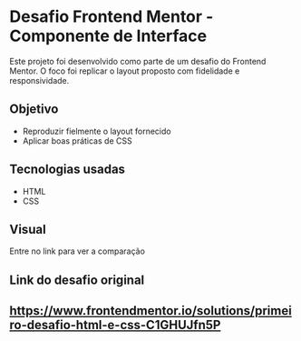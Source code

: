 # Desafio Frontend Mentor - Componente de Interface

Este projeto foi desenvolvido como parte de um desafio do Frontend Mentor. O foco foi replicar o layout proposto com fidelidade e responsividade.

## Objetivo
- Reproduzir fielmente o layout fornecido
- Aplicar boas práticas de CSS

## Tecnologias usadas
- HTML
- CSS

## Visual
Entre no link para ver a comparação
## Link do desafio original
https://www.frontendmentor.io/solutions/primeiro-desafio-html-e-css-C1GHUJfn5P
---
